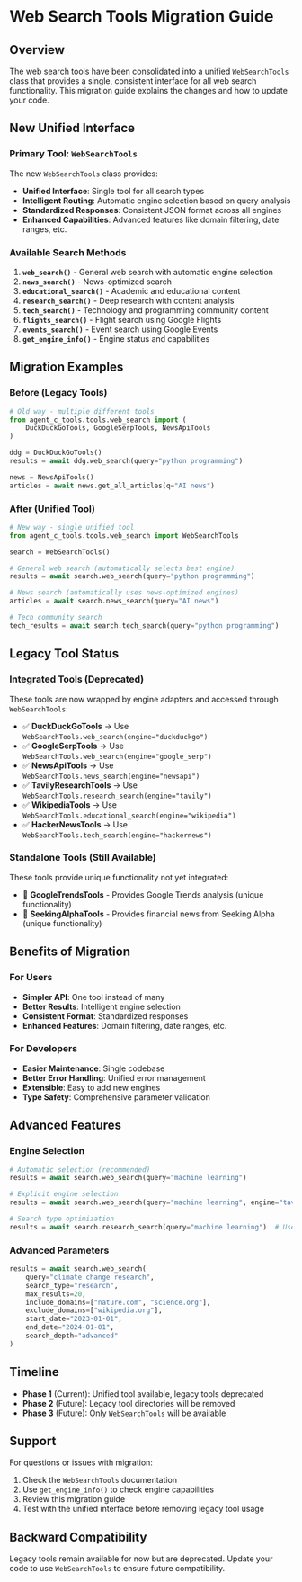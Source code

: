 # Web Search Tools Migration Guide

## Overview

The web search tools have been consolidated into a unified `WebSearchTools` class that provides a single, consistent interface for all web search functionality. This migration guide explains the changes and how to update your code.

## New Unified Interface

### Primary Tool: `WebSearchTools`

The new `WebSearchTools` class provides:
- **Unified Interface**: Single tool for all search types
- **Intelligent Routing**: Automatic engine selection based on query analysis
- **Standardized Responses**: Consistent JSON format across all engines
- **Enhanced Capabilities**: Advanced features like domain filtering, date ranges, etc.

### Available Search Methods

1. **`web_search()`** - General web search with automatic engine selection
2. **`news_search()`** - News-optimized search
3. **`educational_search()`** - Academic and educational content
4. **`research_search()`** - Deep research with content analysis
5. **`tech_search()`** - Technology and programming community content
6. **`flights_search()`** - Flight search using Google Flights
7. **`events_search()`** - Event search using Google Events
8. **`get_engine_info()`** - Engine status and capabilities

## Migration Examples

### Before (Legacy Tools)
```python
# Old way - multiple different tools
from agent_c_tools.tools.web_search import (
    DuckDuckGoTools, GoogleSerpTools, NewsApiTools
)

ddg = DuckDuckGoTools()
results = await ddg.web_search(query="python programming")

news = NewsApiTools()
articles = await news.get_all_articles(q="AI news")
```

### After (Unified Tool)
```python
# New way - single unified tool
from agent_c_tools.tools.web_search import WebSearchTools

search = WebSearchTools()

# General web search (automatically selects best engine)
results = await search.web_search(query="python programming")

# News search (automatically uses news-optimized engines)
articles = await search.news_search(query="AI news")

# Tech community search
tech_results = await search.tech_search(query="python programming")
```

## Legacy Tool Status

### Integrated Tools (Deprecated)
These tools are now wrapped by engine adapters and accessed through `WebSearchTools`:

- ✅ **DuckDuckGoTools** → Use `WebSearchTools.web_search(engine="duckduckgo")`
- ✅ **GoogleSerpTools** → Use `WebSearchTools.web_search(engine="google_serp")`
- ✅ **NewsApiTools** → Use `WebSearchTools.news_search(engine="newsapi")`
- ✅ **TavilyResearchTools** → Use `WebSearchTools.research_search(engine="tavily")`
- ✅ **WikipediaTools** → Use `WebSearchTools.educational_search(engine="wikipedia")`
- ✅ **HackerNewsTools** → Use `WebSearchTools.tech_search(engine="hackernews")`

### Standalone Tools (Still Available)
These tools provide unique functionality not yet integrated:

- 🔄 **GoogleTrendsTools** - Provides Google Trends analysis (unique functionality)
- 🔄 **SeekingAlphaTools** - Provides financial news from Seeking Alpha (unique functionality)

## Benefits of Migration

### For Users
- **Simpler API**: One tool instead of many
- **Better Results**: Intelligent engine selection
- **Consistent Format**: Standardized responses
- **Enhanced Features**: Domain filtering, date ranges, etc.

### For Developers
- **Easier Maintenance**: Single codebase
- **Better Error Handling**: Unified error management
- **Extensible**: Easy to add new engines
- **Type Safety**: Comprehensive parameter validation

## Advanced Features

### Engine Selection
```python
# Automatic selection (recommended)
results = await search.web_search(query="machine learning")

# Explicit engine selection
results = await search.web_search(query="machine learning", engine="tavily")

# Search type optimization
results = await search.research_search(query="machine learning")  # Uses research-optimized engines
```

### Advanced Parameters
```python
results = await search.web_search(
    query="climate change research",
    search_type="research",
    max_results=20,
    include_domains=["nature.com", "science.org"],
    exclude_domains=["wikipedia.org"],
    start_date="2023-01-01",
    end_date="2024-01-01",
    search_depth="advanced"
)
```

## Timeline

- **Phase 1** (Current): Unified tool available, legacy tools deprecated
- **Phase 2** (Future): Legacy tool directories will be removed
- **Phase 3** (Future): Only `WebSearchTools` will be available

## Support

For questions or issues with migration:
1. Check the `WebSearchTools` documentation
2. Use `get_engine_info()` to check engine capabilities
3. Review this migration guide
4. Test with the unified interface before removing legacy tool usage

## Backward Compatibility

Legacy tools remain available for now but are deprecated. Update your code to use `WebSearchTools` to ensure future compatibility.